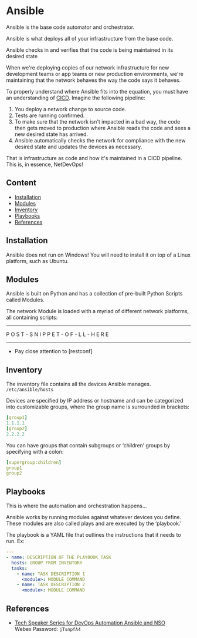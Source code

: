 <!-- omit from toc -->
# Ansible

Ansible is the base code automator and orchestrator.

Ansible is what deploys all of your infrastructure from the base code.

Ansible checks in and verifies that the code is being maintained in its desired state

When we're deploying copies of our network infrastructure for new development teams or app teams or new production environments, we're maintaining that the network behaves the way the code says it behaves.

To properly understand where Ansible fits into the equation, you must have an understanding of [CICD](cicd.md). Imagine the following pipeline:

1. You deploy a network change to source code.
2. Tests are running confirmed.
3. To make sure that the network isn't impacted in a bad way, the code then gets moved to production where Ansible reads the code and sees a new desired state has arrived.
4. Ansible automatically checks the network for compliance with the new desired state and updates the devices as necessary.

That is infrastructure as code and how it's maintained in a CICD pipeline. This is, in essence, NetDevOps!

<!-- omit from toc -->
## Content

- [Installation](#installation)
- [Modules](#modules)
- [Inventory](#inventory)
- [Playbooks](#playbooks)
- [References](#references)

## Installation

Ansible does not run on Windows! You will need to install it on top of a Linux platform, such as Ubuntu.

## Modules

Ansible is built on Python and has a collection of pre-built Python Scripts called Modules.

The network Module is loaded with a myriad of different network platforms, all containing scripts:

---

P O S T - S N I P P E T - O F - L L - H E R E

---

- Pay close attention to [restconf]

## Inventory

The inventory file contains all the devices Ansible manages.\
`/etc/ansible/hosts`

Devices are specified by IP address or hostname and can be categorized into customizable groups, where the group name is surrounded in brackets:

```yaml
[group1]
1.1.1.1
[group2]
2.2.2.2
```

You can have groups that contain subgroups or ‘children’ groups by specifying with a colon:

```yaml
[supergroup:children]
group1
group2
```

## Playbooks

This is where the automation and orchestration happens…

Ansible works by running modules against whatever devices you define. These modules are also called plays and are executed by the ‘playbook.’

The playbook is a YAML file that outlines the instructions that it needs to run. Ex:

```yaml
---
- name: DESCRIPTION OF THE PLAYBOOK TASK
  hosts: GROUP FROM INVENTORY
  tasks:
    - name: TASK DESCRIPTION 1
      <module>: MODULE COMMAND
    - name: TASK DESCRIPTION 2
      <module>: MODULE COMMAND
```

## References

- [Tech Speaker Series for DevOps Automation Ansible and NSO](https://cisco.webex.com/ec3300/eventcenter/recording/recordAction.do?theAction=poprecord&siteurl=cisco&entappname=url3300&internalRecordTicket=4832534b00000004bb02eadd578af628f17db2786899f66048abd5253e0f85f04505bcb4596d48b7&renewticket=0&isurlact=true&format=short&rnd=6331982986&RCID=98a65a8ceabda3334628c3f457c4e173&rID=157613317&needFilter=false&recordID=157613317&apiname=lsr.php&AT=pb&actappname=ec3300&&SP=EC&entactname=/nbrRecordingURL.do&actname=/eventcenter/frame/g.do)\
Webex Password: `jTsnpfA4`
